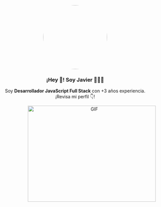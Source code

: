 <p align="center" width="300">
   <img align="center" width="200" style="border-radius: 50%" src="https://avatars.githubusercontent.com/u/85876035?v=4">
   </img>
   <h3 align="center">¡Hey 👋! Soy Javier 👨🏻‍💻</h3>
</p>

<p align="center">Soy <strong>Desarrollador JavaScript Full Stack</strong> con +3 años experiencia.<br />¡Revisa mi perfil 👇!</p>

<a target="_blank" align="center">
  <img align="right" top="500" height="300" width="400" alt="GIF" src="https://media.giphy.com/media/SWoSkN6DxTszqIKEqv/giphy.gif">
</a>

